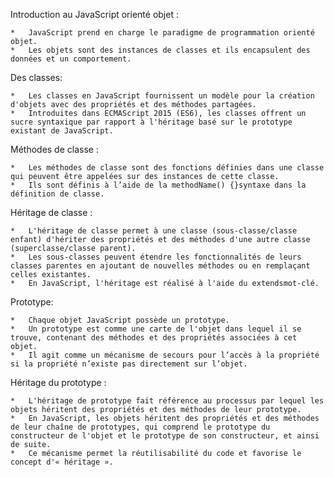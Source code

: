 Introduction au JavaScript orienté objet :

    *   JavaScript prend en charge le paradigme de programmation orienté objet.
    *   Les objets sont des instances de classes et ils encapsulent des données et un comportement.

Des classes:

    *   Les classes en JavaScript fournissent un modèle pour la création d'objets avec des propriétés et des méthodes partagées.
    *   Introduites dans ECMAScript 2015 (ES6), les classes offrent un sucre syntaxique par rapport à l'héritage basé sur le prototype existant de JavaScript.

Méthodes de classe :

    *   Les méthodes de classe sont des fonctions définies dans une classe qui peuvent être appelées sur des instances de cette classe.
    *   Ils sont définis à l’aide de la methodName() {}syntaxe dans la définition de classe.

Héritage de classe :

    *   L'héritage de classe permet à une classe (sous-classe/classe enfant) d'hériter des propriétés et des méthodes d'une autre classe (superclasse/classe parent).
    *   Les sous-classes peuvent étendre les fonctionnalités de leurs classes parentes en ajoutant de nouvelles méthodes ou en remplaçant celles existantes.
    *   En JavaScript, l'héritage est réalisé à l'aide du extendsmot-clé.

Prototype:

    *   Chaque objet JavaScript possède un prototype.
    *   Un prototype est comme une carte de l'objet dans lequel il se trouve, contenant des méthodes et des propriétés associées à cet objet.
    *   Il agit comme un mécanisme de secours pour l’accès à la propriété si la propriété n’existe pas directement sur l’objet.

Héritage du prototype :

    *   L'héritage de prototype fait référence au processus par lequel les objets héritent des propriétés et des méthodes de leur prototype.
    *   En JavaScript, les objets héritent des propriétés et des méthodes de leur chaîne de prototypes, qui comprend le prototype du constructeur de l'objet et le prototype de son constructeur, et ainsi de suite.
    *   Ce mécanisme permet la réutilisabilité du code et favorise le concept d'« héritage ».
